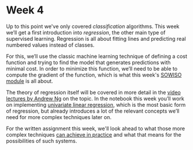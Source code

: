 
# Week 4

Up to this point we've only covered *classification* algorithms. This week
we’ll get a first introduction into *regression*, the other main type of
supervised learning. Regression is all about fitting lines and predicting real
numbered values instead of classes.

For this, we’ll use the classic machine learning technique of defining a cost
function and trying to find the model that generates predictions with minimal
cost.  In order to minimize this function, we’ll need to be able to compute the
gradient of the function, which is what this week's [SOWISO module](/week4/gradients) 
is all about.

The theory of regression itself will be covered in more detail in the
[video lectures by Andrew Ng](/week4/linear-regression) on the topic.
In the notebook this week you’ll work on implementing
[univariate linear regression](/week4/gradient-descent), which is the most
basic form of regression, but already introduces a lot of the relevant concepts
we’ll need for more complex techniques later on.

For the written assignment this week, we'll look ahead to what those
more complex techniques [can achieve in practice](/week4/alphago) and what that
means for the possibilities of such systems.
